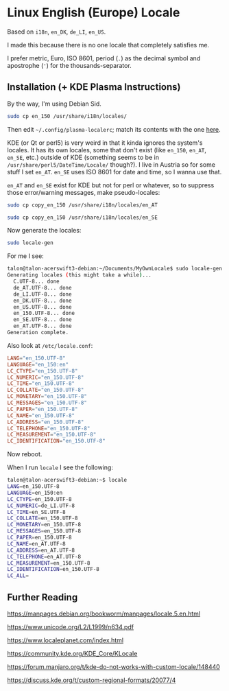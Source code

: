 <!-- # My own locale

English (Europe) `en_150`

Should go in `/usr/share/i18n/locales/.`  
`-rw-r--r-- 1 root root` -->

# Linux English (Europe) Locale

Based on `i18n`, `en_DK`, `de_LI`, `en_US`.

I made this because there is no one locale that completely satisfies me.

I prefer metric, Euro, ISO 8601, period (`.`) as the decimal symbol and
apostrophe (`'`) for the thousands-separator.

## Installation (+ KDE Plasma Instructions)

By the way, I'm using Debian Sid.

```bash
sudo cp en_150 /usr/share/i18n/locales/
```

Then edit `~/.config/plasma-localerc`; match its contents with the one
[here](./plasma-localerc).

KDE (or Qt or perl5) is very weird in that it kinda ignores the system's
locales. It has its own locales, some that don't exist (like `en_150`, `en_AT`,
`en_SE`, etc.) outside of KDE (something seems to be in
`/usr/share/perl5/DateTime/Locale/` though?). I live in Austria so for some stuff
I set `en_AT`. `en_SE` uses ISO 8601 for date and time, so I wanna use that.

`en_AT` and `en_SE` exist for KDE but not for perl or whatever, so to suppress
those error/warning messages, make pseudo-locales:

```bash
sudo cp copy_en_150 /usr/share/i18n/locales/en_AT
```

```bash
sudo cp copy_en_150 /usr/share/i18n/locales/en_SE
```

Now generate the locales:

```bash
sudo locale-gen
```

For me I see:

```bash
talon@talon-acerswift3-debian:~/Documents/MyOwnLocale$ sudo locale-gen
Generating locales (this might take a while)...
  C.UTF-8... done
  de_AT.UTF-8... done
  de_LI.UTF-8... done
  en_DK.UTF-8... done
  en_US.UTF-8... done
  en_150.UTF-8... done
  en_SE.UTF-8... done
  en_AT.UTF-8... done
Generation complete.
```

Also look at `/etc/locale.conf`:

```conf
LANG="en_150.UTF-8"
LANGUAGE="en_150:en"
LC_CTYPE="en_150.UTF-8"
LC_NUMERIC="en_150.UTF-8"
LC_TIME="en_150.UTF-8"
LC_COLLATE="en_150.UTF-8"
LC_MONETARY="en_150.UTF-8"
LC_MESSAGES="en_150.UTF-8"
LC_PAPER="en_150.UTF-8"
LC_NAME="en_150.UTF-8"
LC_ADDRESS="en_150.UTF-8"
LC_TELEPHONE="en_150.UTF-8"
LC_MEASUREMENT="en_150.UTF-8"
LC_IDENTIFICATION="en_150.UTF-8"
```

Now reboot.

When I run `locale` I see the following:

```bash
talon@talon-acerswift3-debian:~$ locale
LANG=en_150.UTF-8
LANGUAGE=en_150:en
LC_CTYPE=en_150.UTF-8
LC_NUMERIC=de_LI.UTF-8
LC_TIME=en_SE.UTF-8
LC_COLLATE=en_150.UTF-8
LC_MONETARY=en_150.UTF-8
LC_MESSAGES=en_150.UTF-8
LC_PAPER=en_150.UTF-8
LC_NAME=en_AT.UTF-8
LC_ADDRESS=en_AT.UTF-8
LC_TELEPHONE=en_AT.UTF-8
LC_MEASUREMENT=en_150.UTF-8
LC_IDENTIFICATION=en_150.UTF-8
LC_ALL=
```

## Further Reading

<https://manpages.debian.org/bookworm/manpages/locale.5.en.html>

<https://www.unicode.org/L2/L1999/n634.pdf>

<https://www.localeplanet.com/index.html>

<https://community.kde.org/KDE_Core/KLocale>

<https://forum.manjaro.org/t/kde-do-not-works-with-custom-locale/148440>

<https://discuss.kde.org/t/custom-regional-formats/20077/4>
